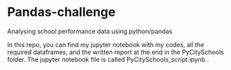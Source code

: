 # Pandas-challenge
Analysing school performance data using python/pandas

In this repo, you can find my jupyter notebook with my codes, all the required dataframes, and the written report at the end in the PyCitySchools folder. The jupyter notebook file is called PyCitySchools_script.ipynb .